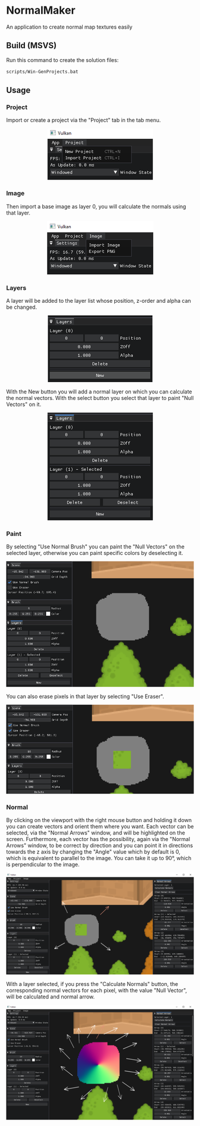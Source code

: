 # NormalMaker

An application to create normal map textures easily

## Build (MSVS)

Run this command to create the solution files:

```bash
scripts/Win-GenProjects.bat
```

## Usage

### Project

Import or create a project via the "Project" tab in the tab menu.

<p align="center">
  <img src="Resources/Project.png" alt="Project">
</p>

### Image

Then import a base image as layer 0, you will calculate the normals using that layer.

<p align="center">
  <img src="Resources/Image.png" alt="Project">
</p>

### Layers

A layer will be added to the layer list whose position, z-order and alpha can be changed.

<p align="center">
  <img src="Resources/Layers.png" alt="Project">
</p>

With the New button you will add a normal layer on which you can calculate the normal vectors.
With the select button you select that layer to paint "Null Vectors" on it.

<p align="center">
  <img src="Resources/NormalLayer.png" alt="Project">
</p>

### Paint

By selecting "Use Normal Brush" you can paint the "Null Vectors" on the selected layer, otherwise you can paint specific colors by deselecting it.

<p align="center">
  <img src="Resources/Paint.png" alt="Project">
</p>

You can also erase pixels in that layer by selecting "Use Eraser".

<p align="center">
  <img src="Resources/Erase.png" alt="Project">
</p>

### Normal

By clicking on the viewport with the right mouse button and holding it down you can create vectors and orient them where you want.
Each vector can be selected, via the "Normal Arrows" window, and will be highlighted on the screen.
Furthermore, each vector has the possibility, again via the "Normal Arrows" window, to be correct by direction and you can point it in directions towards the z axis by changing the "Angle" value which by default is 0, which is equivalent to parallel to the image.
You can take it up to 90°, which is perpendicular to the image.

<p align="center">
  <img src="Resources/Arrows.png" alt="Project">
</p>

With a layer selected, if you press the "Calculate Normals" button, the corresponding normal vectors for each pixel, with the value "Null Vector", will be calculated and normal arrow.

<p align="center">
  <img src="Resources/Normal.png" alt="Project">
</p>
